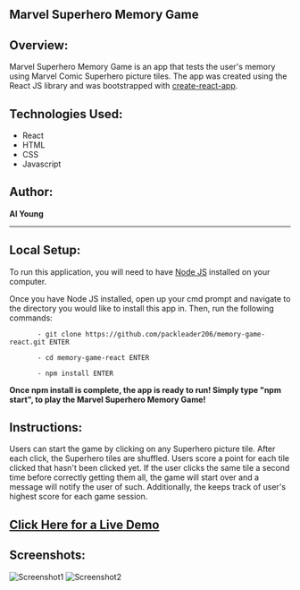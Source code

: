 ## Marvel Superhero Memory Game

## Overview:

Marvel Superhero Memory Game is an app that tests the user's memory using Marvel Comic Superhero picture tiles.  The app was created using the React JS library and was bootstrapped with [create-react-app](https://github.com/facebook/create-react-app).

## Technologies Used:

- React
- HTML
- CSS
- Javascript

## Author:

<strong>Al Young</strong>
<hr>

## Local Setup:

To run this application, you will need to have <a href="https://nodejs.org/en/download/">Node JS</a> installed on your computer.

Once you have Node JS installed, open up your cmd prompt and navigate to the directory you would like to install this app in. Then, run the following commands: 

           - git clone https://github.com/packleader206/memory-game-react.git ENTER
           
           - cd memory-game-react ENTER
           
           - npm install ENTER
           
 <strong>Once npm install is complete, the app is ready to run! Simply type "npm start", to play the Marvel Superhero Memory Game!</strong>

## Instructions:

Users can start the game by clicking on any Superhero picture tile.  After each click, the Superhero tiles are shuffled.  Users score a point for each tile clicked that hasn't been clicked yet.  If the user clicks the same tile a second time before correctly getting them all, the game will start over and a message will notify the user of such.  Additionally, the keeps track of user's highest score for each game session.

## [Click Here for a Live Demo](https://mighty-taiga-20181.herokuapp.com/)


## Screenshots:
            
 <img src="https://packleader206.github.io/memory-game-react/public/screenshot1.png" alt="Screenshot1">
 <img src="https://packleader206.github.io/memory-game-react/public/screenshot2.png" alt="Screenshot2">
 






